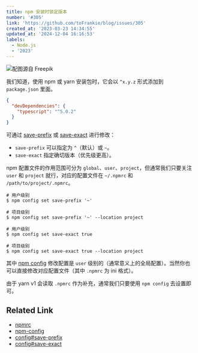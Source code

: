 ```yaml
---
title: npm 安装时锁定版本
number: '#305'
link: 'https://github.com/toFrankie/blog/issues/305'
created_at: '2023-03-23 14:34:55'
updated_at: '2024-12-04 16:16:53'
labels:
  - Node.js
  - '2023'
---
```


![配图源自 Freepik](https://cdn.jsdelivr.net/gh/toFrankie/blog@main/images/2023/3/1679576865201.png)

我们知道，使用 npm 或 yarn 安装包时，它会以 `^x.y.z` 形式添加到 `package.json` 里面。

```json
{
  "devDependencies": {
    "typescript": "^5.0.2"
  }
}
```

可通过 [save-prefix](https://docs.npmjs.com/cli/v9/using-npm/config?v=true#save-prefix)  或 [save-exact](https://docs.npmjs.com/cli/v9/using-npm/config?v=true#save-exact) 进行修改：

* `save-prefix` 可以指定为 `^`（默认）或 `~`。
* `save-exact` 指定确切版本（优先级更高）。

npm 配置文件的作用范围可分为 `global`、`user`、`project`，但通常我们只要关注 `user` 和 `project` 就行，对应的配置文件在 `~/.npmrc` 和 `/path/to/project/.npmrc`。


```shell
# 用户级别
$ npm config set save-prefix '~'

# 项目级别
$ npm config set save-prefix '~' --location project
```

```shell
# 用户级别
$ npm config set save-exact true

# 项目级别
$ npm config set save-exact true --location project
```

其中 [npm config](https://docs.npmjs.com/cli/v9/commands/npm-config#location) 修改配置是 `user` 级别的（通常意义上的全局配置）。当然你也可以直接修改对应配置文件（其中 `.npmrc` 为 ini 格式）。

由于 yarn v1 会读取 `.npmrc` 作为补充，通常我们只要使用 `npm config` 去设置即可。

## Related Link

- [npmrc](https://docs.npmjs.com/cli/v9/configuring-npm/npmrc#files)
- [npm-config](https://docs.npmjs.com/cli/v9/commands/npm-config)
- [config#save-prefix](https://docs.npmjs.com/cli/v9/using-npm/config?v=true#save-prefix)
- [config#save-exact](https://docs.npmjs.com/cli/v9/using-npm/config?v=true#save-exact)
